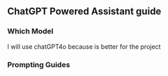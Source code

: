 ## ChatGPT Powered Assistant guide


### Which Model
I will use chatGPT4o because is better for the project

### Prompting Guides


